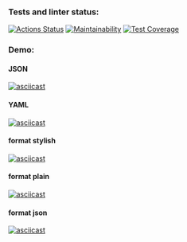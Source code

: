### Tests and linter status:
[![Actions Status](https://github.com/Al-kand/php-project-lvl2/workflows/hexlet-check/badge.svg)](https://github.com/Al-kand/php-project-lvl2/actions)
[![Maintainability](https://api.codeclimate.com/v1/badges/4537735394af65d88204/maintainability)](https://codeclimate.com/github/Al-kand/php-project-lvl2/maintainability)
[![Test Coverage](https://api.codeclimate.com/v1/badges/4537735394af65d88204/test_coverage)](https://codeclimate.com/github/Al-kand/php-project-lvl2/test_coverage)
### Demo:
#### JSON
[![asciicast](https://asciinema.org/a/4Km8yGd6KEXoL9J4LCpxAWDmC.svg)](https://asciinema.org/a/4Km8yGd6KEXoL9J4LCpxAWDmC)
#### YAML
[![asciicast](https://asciinema.org/a/lK3nfxsaeZogLiyb7ue5yznt4.svg)](https://asciinema.org/a/lK3nfxsaeZogLiyb7ue5yznt4)
#### format stylish
[![asciicast](https://asciinema.org/a/psApWFRYHixVLINItTv5ca1gL.svg)](https://asciinema.org/a/psApWFRYHixVLINItTv5ca1gL)
#### format plain
[![asciicast](https://asciinema.org/a/QCBcIE6cYDq87pK07CyZl3yBm.svg)](https://asciinema.org/a/QCBcIE6cYDq87pK07CyZl3yBm)
#### format json
[![asciicast](https://asciinema.org/a/fAVgcQEiQT0nOIeGdTNJTjjSG.svg)](https://asciinema.org/a/fAVgcQEiQT0nOIeGdTNJTjjSG)
